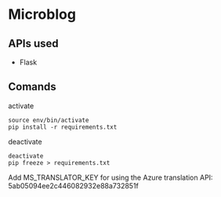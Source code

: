 # Microblog

## APIs used
- Flask


## Comands
activate

```
source env/bin/activate
pip install -r requirements.txt
```
deactivate
```
deactivate
pip freeze > requirements.txt

```
Add MS_TRANSLATOR_KEY for using the Azure translation API: 5ab05094ee2c446082932e88a732851f